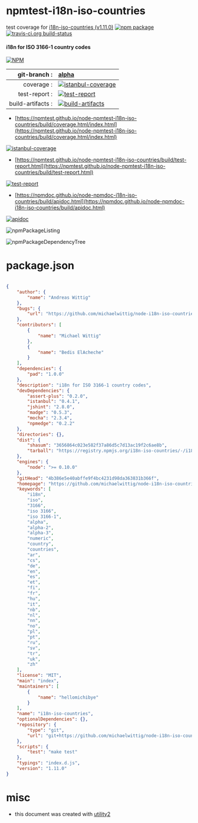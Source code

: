 # npmtest-i18n-iso-countries

test coverage for  [i18n-iso-countries (v1.11.0)](https://github.com/michaelwittig/node-i18n-iso-countries#readme)  [![npm package](https://img.shields.io/npm/v/npmtest-i18n-iso-countries.svg?style=flat-square)](https://www.npmjs.org/package/npmtest-i18n-iso-countries) [![travis-ci.org build-status](https://api.travis-ci.org/npmtest/node-npmtest-i18n-iso-countries.svg)](https://travis-ci.org/npmtest/node-npmtest-i18n-iso-countries)
#### i18n for ISO 3166-1 country codes

[![NPM](https://nodei.co/npm/i18n-iso-countries.png?downloads=true&downloadRank=true&stars=true)](https://www.npmjs.com/package/i18n-iso-countries)

| git-branch : | [alpha](https://github.com/npmtest/node-npmtest-i18n-iso-countries/tree/alpha)|
|--:|:--|
| coverage : | [![istanbul-coverage](https://npmtest.github.io/node-npmtest-i18n-iso-countries/build/coverage.badge.svg)](https://npmtest.github.io/node-npmtest-i18n-iso-countries/build/coverage.html/index.html)|
| test-report : | [![test-report](https://npmtest.github.io/node-npmtest-i18n-iso-countries/build/test-report.badge.svg)](https://npmtest.github.io/node-npmtest-i18n-iso-countries/build/test-report.html)|
| build-artifacts : | [![build-artifacts](https://npmtest.github.io/node-npmtest-i18n-iso-countries/glyphicons_144_folder_open.png)](https://github.com/npmtest/node-npmtest-i18n-iso-countries/tree/gh-pages/build)|

- [https://npmtest.github.io/node-npmtest-i18n-iso-countries/build/coverage.html/index.html](https://npmtest.github.io/node-npmtest-i18n-iso-countries/build/coverage.html/index.html)

[![istanbul-coverage](https://npmtest.github.io/node-npmtest-i18n-iso-countries/build/screenCapture.buildCi.browser.%252Ftmp%252Fbuild%252Fcoverage.lib.html.png)](https://npmtest.github.io/node-npmtest-i18n-iso-countries/build/coverage.html/index.html)

- [https://npmtest.github.io/node-npmtest-i18n-iso-countries/build/test-report.html](https://npmtest.github.io/node-npmtest-i18n-iso-countries/build/test-report.html)

[![test-report](https://npmtest.github.io/node-npmtest-i18n-iso-countries/build/screenCapture.buildCi.browser.%252Ftmp%252Fbuild%252Ftest-report.html.png)](https://npmtest.github.io/node-npmtest-i18n-iso-countries/build/test-report.html)

- [https://npmdoc.github.io/node-npmdoc-i18n-iso-countries/build/apidoc.html](https://npmdoc.github.io/node-npmdoc-i18n-iso-countries/build/apidoc.html)

[![apidoc](https://npmdoc.github.io/node-npmdoc-i18n-iso-countries/build/screenCapture.buildCi.browser.%252Ftmp%252Fbuild%252Fapidoc.html.png)](https://npmdoc.github.io/node-npmdoc-i18n-iso-countries/build/apidoc.html)

![npmPackageListing](https://npmtest.github.io/node-npmtest-i18n-iso-countries/build/screenCapture.npmPackageListing.svg)

![npmPackageDependencyTree](https://npmtest.github.io/node-npmtest-i18n-iso-countries/build/screenCapture.npmPackageDependencyTree.svg)



# package.json

```json

{
    "author": {
        "name": "Andreas Wittig"
    },
    "bugs": {
        "url": "https://github.com/michaelwittig/node-i18n-iso-countries/issues"
    },
    "contributors": [
        {
            "name": "Michael Wittig"
        },
        {
            "name": "Bedis ElAcheche"
        }
    ],
    "dependencies": {
        "pad": "1.0.0"
    },
    "description": "i18n for ISO 3166-1 country codes",
    "devDependencies": {
        "assert-plus": "0.2.0",
        "istanbul": "0.4.1",
        "jshint": "2.8.0",
        "madge": "0.5.3",
        "mocha": "2.3.4",
        "npmedge": "0.2.2"
    },
    "directories": {},
    "dist": {
        "shasum": "3656864c023e582f37a86d5c7d13ac19f2c6ae8b",
        "tarball": "https://registry.npmjs.org/i18n-iso-countries/-/i18n-iso-countries-1.11.0.tgz"
    },
    "engines": {
        "node": ">= 0.10.0"
    },
    "gitHead": "4b386e5e40abffe9f4bc4231d98da363831b366f",
    "homepage": "https://github.com/michaelwittig/node-i18n-iso-countries#readme",
    "keywords": [
        "i18n",
        "iso",
        "3166",
        "iso 3166",
        "iso 3166-1",
        "alpha",
        "alpha-2",
        "alpha-3",
        "numeric",
        "country",
        "countries",
        "ar",
        "cs",
        "de",
        "en",
        "es",
        "et",
        "fi",
        "fr",
        "hu",
        "it",
        "nb",
        "nl",
        "nn",
        "no",
        "pl",
        "pt",
        "ru",
        "sv",
        "tr",
        "uk",
        "zh"
    ],
    "license": "MIT",
    "main": "index",
    "maintainers": [
        {
            "name": "hellomichibye"
        }
    ],
    "name": "i18n-iso-countries",
    "optionalDependencies": {},
    "repository": {
        "type": "git",
        "url": "git+https://github.com/michaelwittig/node-i18n-iso-countries.git"
    },
    "scripts": {
        "test": "make test"
    },
    "typings": "index.d.js",
    "version": "1.11.0"
}
```



# misc
- this document was created with [utility2](https://github.com/kaizhu256/node-utility2)
